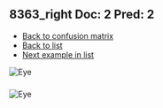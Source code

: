 ## 8363_right Doc: 2 Pred: 2
- [Back to confusion matrix](https://github.com/juliandewit/kaggle_retinopathy/blob/master/matrix.md)
- [Back to list](https://github.com/juliandewit/kaggle_retinopathy/blob/master/lists/22/list.md)
- [Next example in list](https://github.com/juliandewit/kaggle_retinopathy/blob/master/lists/22/83/8368_left.md)

![Eye](https://retinopaty.blob.core.windows.net/size1024/8363_right_2.jpeg)

### 

![Eye]()
